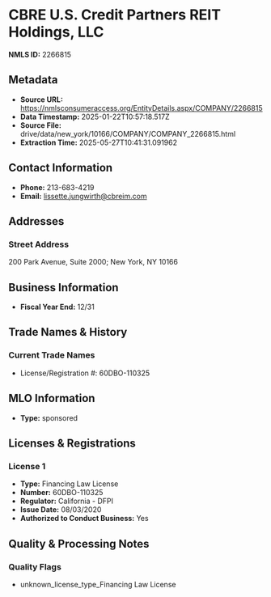 # CBRE U.S. Credit Partners REIT Holdings, LLC

**NMLS ID:** 2266815

## Metadata
- **Source URL:** https://nmlsconsumeraccess.org/EntityDetails.aspx/COMPANY/2266815
- **Data Timestamp:** 2025-01-22T10:57:18.517Z
- **Source File:** drive/data/new_york/10166/COMPANY/COMPANY_2266815.html
- **Extraction Time:** 2025-05-27T10:41:31.091962

## Contact Information
- **Phone:** 213-683-4219
- **Email:** lissette.jungwirth@cbreim.com

## Addresses
### Street Address
200 Park Avenue, Suite 2000; New York, NY 10166

## Business Information
- **Fiscal Year End:** 12/31

## Trade Names & History
### Current Trade Names
- License/Registration #: 60DBO-110325

## MLO Information
- **Type:** sponsored

## Licenses & Registrations

### License 1
- **Type:** Financing Law License
- **Number:** 60DBO-110325
- **Regulator:** California - DFPI
- **Issue Date:** 08/03/2020
- **Authorized to Conduct Business:** Yes

## Quality & Processing Notes
### Quality Flags
- unknown_license_type_Financing Law License
